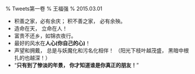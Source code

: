 % Tweets第一卷
% 王福强
% 2015.03.01

* 积善之家，必有余庆； 积不善之家， 必有余殃。
* 造命在天， 立命在人！
* 富贵不还乡，如锦衣夜行。
* 最好的风水在**人心(你自己的心)**！
* 声望和拥戴， 总是与妖魔化和污名化相伴！ （阳光下枝叶越茂盛， 黑暗中根扎的也越深！）
* “**只有到了惨淡的年景， 你才知道谁是你真正的朋友！**”